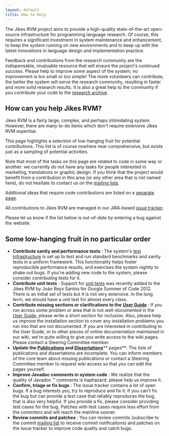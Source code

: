 ```yaml
---
layout: default 
title: How to Help
---
```


The Jikes RVM project aims to provide a high-quality state-of-the-art open-source infrastructure for programming language research. Of course, this requires a significant investment in system maintenance and enhancement, to keep the system running on new environments and to keep up with the latest innovations in language design and implementation practice.

Feedback and contributions from the research community are the indispensable, invaluable resource that will ensure the project's continued success. Please help to improve some aspect of the system; no improvement is too small or too simple! The more volunteers can contribute, the better the system will serve the research community, resulting in faster and more solid research results. It is also a great help to the community if you contribute your code to the [research archive](http://docs.codehaus.org/display/RVM/Research+Archive).

## How can you help Jikes RVM?

Jikes RVM is a fairly large, complex, and perhaps intimidating system. However, there are many to-do items which don't require extensive Jikes RVM expertise.

This page highlights a selection of low-hanging fruit for potential contributions. This list is of course nowhere near comprehensive, but exists just as a sampling of potential activities.

Note that most of the tasks on this page are related to code in some way or another: we currently do not have any tasks for people interested in marketing, translations or graphic design. If you think that the project would benefit from a contribution in this area (or any other area that is not named here), do not hesitate to contact us on the [mailing lists](Mailing-Lists.html).

Additional ideas that require code contributions are listed on a [separate page](Ideas-for-code-contributions.html).

All contributions to Jikes RVM are managed in our JIRA-based [issue tracker](Issue-Tracker.html).

Please let us know if the list below is out-of-date by entering a bug against the website.

## Some low-hanging fruit in no particular order

- **Contribute sanity and performance tests** : The system's [test infrastructure](http://docs.codehaus.org/display/RVM/Testing+the+RVM) is set up to test and run standard benchmarks and sanity tests in a uniform framework. This functionality helps foster reproducible performance results, and exercises the system nightly to shake out bugs. If you're adding new code to the system, please consider contributing tests for it.
- **Contribute unit tests** : Support for [unit tests](http://docs.codehaus.org/display/RVM/Testing+the+RVM) was recently added to the Jikes RVM by João Reys Santos for Google Summer of Code 2012. There is an initial set of tests but it is not very extensive. In the long term, we should have a unit test for almost every class.
- **Contribute missing sections or clarifications to the**  **[User Guide](http://docs.codehaus.org/display/RVM/User+Guide)** : If you run across some problem or area that is not well-documented in the [User Guide](http://docs.codehaus.org/display/RVM/User+Guide), please write a short section for inclusion. Also, please help us improve the installation section to cover any installation problems you run into that are not documented. If you are interested in contributing to the User Guide, or to other pieces of online documentation maintained in our wiki, we're quite willing to give you write access to the wiki pages. Please contact a Steering Committee member.
- **Update the [Publications](http://docs.codehaus.org/display/RVM/Publications) and [Dissertations](http://docs.codehaus.org/display/RVM/Dissertations)**** pages**: The lists of publications and dissertations are incomplete. You can inform members of the core team about missing publications or contact a Steering Committee member to request wiki access so that you can edit the pages yourself.
- **Improve Javadoc comments in system code** : We realize that the quality of Javadoc ™ comments is haphazard; please help us improve it.
- **Confirm, triage or fix bugs** : The issue tracker contains a lot of open bugs. If a bug interests you, try to reproduce and fix it. If you can't fix the bug but can provide a test case that reliably reproduces the bug, that is also very helpful. If you provide a fix, please consider providing test cases for the bug. Patches with test cases require less effort from the commiters and will reach the mainline sooner.
- **Review commits and patches** : You can review commits (subscribe to the commit [mailing list](Mailing-Lists.html) to receive commit notifications) and patches on the issue tracker to improve code quality and catch bugs.  
  
  

